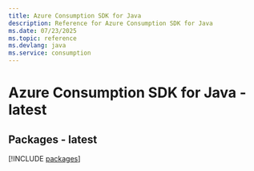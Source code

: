 ```yaml
---
title: Azure Consumption SDK for Java
description: Reference for Azure Consumption SDK for Java
ms.date: 07/23/2025
ms.topic: reference
ms.devlang: java
ms.service: consumption
---
```

# Azure Consumption SDK for Java - latest
## Packages - latest
[!INCLUDE [packages](consumption-index.md)]